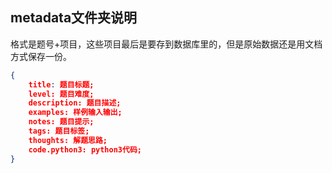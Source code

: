## metadata文件夹说明

格式是题号+项目，这些项目最后是要存到数据库里的，但是原始数据还是用文档方式保存一份。

```json
{
    title: 题目标题;
    level: 题目难度;
    description: 题目描述;
    examples: 样例输入输出;
    notes: 题目提示;
    tags: 题目标签;
    thoughts: 解题思路;
    code.python3: python3代码;
}
```

